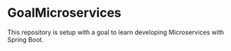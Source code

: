 # GoalMicroservices
This repository is setup with a goal to learn developing Microservices with Spring Boot.
